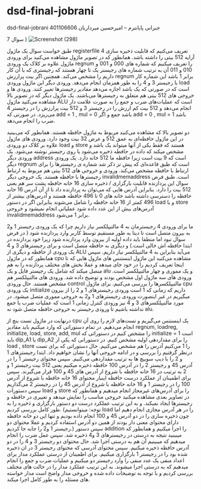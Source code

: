 # dsd-final-jobrani

dsd-final-jobrani
جبرانی پایانترم – امیرحسین میرداریان 401106606

سوال 7 )
![Screenshot (298)](https://github.com/AmirhoseinM82/dsd-final-jobrani/assets/119614563/a6c67451-6c81-42ed-a809-784289b257f5)
 
طبق خواست سوال یک ماژول registerfile تعریف می‌کنیم که قابلیت ذخیره سازی 4 آرایه 512 بیتی را داشته باشد. همانطور که در تصویر ماژول مشاهده می‌کنید برای ورودی ماژول علاوه بر کلاک یک ورودی regnum را تعریف میکنیم که شماره های 000 و 001 و 010 و 011 آن به ترتیب شماره های رجیستر یک تا چهار هستند که رجیستری که با آن کار داریم را مشخص می‌کند. همچنین اگر بیت پرارزش regnum برابر 1 باشد این شماره کار با رجیستر 3 و 4 را به طور همزمان انجام می‌دهد. ورودی دیگر این ماژول ورودی load است که در صورتی که یک باشد اجازه می‌دهد مقادیر رجیسترها تغییر کنند. ورودی ها و خروجی های 512 بیتی هم متعلق به رجیسترها می‌باشند.
یک ماژول دیگر که در تصویر بالا مشاهده می‌کنید ماژول ALU است که عملیات‌های ضرب و جمع را به صورت علامت دار انجام می‌دهد و 512 بیت کم ارزش را در رجیستر 3 و 512 بیت پرارزش را در رجیستر 4 می‌ریزد. در صورتی که add = 1 , mul = 0 باشد جمع و اگر add = 0 , mul = 1 باشد ضرب را انجام می‌دهد.
 
 
دو تصویر بالا که مشاهده می‌کنید مربوط به ماژول حافظه هستند. همانطور که می‌بینید در این ماژول حافظه‌ای به عمق 512 و عرض 32 بیت وجود دارد. ورودی های ماژول علاوه بر کلاک دو ورودی load و store هستند که فقط یکی از آنها میتواند یک باشد و مشخص میکند که داده در حافظه ذخیره می‌شود یا روی رجیستر نوشته می‌شود. یک ورودی دیگر address است که 9 بیت است زیرا حافظه ما 512 خانه دارد. یک ورودی دیگر regnum است که طبق قاعده‌ای که پیش تر ذکر شد شماره ی رجیسترها را برای ارتباط با حافظه مشخص می‌کند. ورودی و خروجی های 512 بیتی هم مربوط به ارتباط رجیسترها با حافظه هستند. یک خروجی دیگر invalidmemaddress است. طبق فرض سوال این پردازنده قابلیت بارگزاری / ذخیره سازی 16 خانه حافظه پشت سر هم یعنی 512 بیت را دارد. بنابراین آدرس هایی که می‌توان به پردازنده داد تا از آن آدرس 16 خانه حافظه را دسترسی داشته باشد خانه های 0 تا 496 حافظه هستند و آدرس‌های بیشتر از 496 کمتر از 16 خانه حافظه را شامل می‌شوند بنابراین اگر در دستور load و یا store آدرس‌های بیش از این عدد داده شود عملیاتی انجام نمیشود و خروجی invalidmemaddress برابر 1 می‌شود.

 
ما برای ورودی 4 رجیسترمان به 4 مالتیپلکسر نیاز داریم چرا که یک ورودی رجیستر 1 و2  به بیرون متصل است تا دیتا به طور مستقیم توسط کاربر وارد پردازنده شود ( در فرض سوال نبود اما منطقا باید داده اولیه از بیرون وارد پردازنده شود زیرا خود پردازنده در ابتدا حافظه اش خالی است.) و دیگری به حافظه متصل است و برای رجیسترهای 3 و 4 یک ورودی از حافظه و دیگری از ALU می‌آید بنابراین به 4 مالتیپلکسر نیاز داریم.
سپس همانطور که در ماژول cpu مشاهده می‌کنید این ماژول اینستنس های ماژول هایی که تا اینجا تعریف کردیم را در خود جای میدهد و عملا بخش های مختلف پردازنده را به هم متصل میکند که شامل یک رجیستر فایل و یک alu و یک مموری و چهار مالتیپلکسر است. ورودی های سه ماژول اول مشخص بودند و توضیح داده شد. ورودی های مالتیپلکسر هم مشخص هستند. حال ورودی control مالتیپلکسرها را بررسی می‌کنیم. برای ماژول cpu یک ورودی initialize داریم که زمانی که 1 است ورودی رجیسترهای 1 و 2 را از بیرون میگیریم در غیر اینصورت ورودی رجیسترهای 1 و2 به خروجی مموری متصل میشود. در مورد مالتیپلکسرهای 3 و 4 نیز ورودی کنترل زمانی 1 است که عملیات ضرب یا جمع نداشته باشیم تا ورودی رجیستر به خروجی حافظه متصل شود نه alu.



 
 
درنهایت در ماژول تست بنچ از cpu یک اینستنس می‌گیریم و تست‌های لازم را روی آن انجام می‌دهیم.
در تمام دستوراتی که وارد میکنیم باید مقادیر regnum, loadreg, initialize, load, store, add, mul را مشخص کنیم در دستوراتی که initialize = 1 است باید dip_A1 یا dip_A2 را برای مقداردهی اولیه مشخص کنیم. در دستوراتی که یکی از load , store را 1 می‌کنیم آدرس را هم مشخص می‌کنیم.
حال دستوراتی که برای تست درنظر گرفتیم را بررسی و در ادامه خروجی آنها را نشان خواهیم داد.
ابتدا رجیسترهای 1 و 2 را با دیپ سوییچ ها به ترتیب مقداردهی می‌کنیم. سپس محتوای رجیستر 1 را در آدرس 45 و رجیستر 2 را در آدرس 100 حافظه ذخیره میکنیم یعنی 512 بیت رجیستر 1 و 2 به ترتیب در 16 خانه حافظه با شروع از آدرس های 45 و 100 قرار می‌گیرند. سپس برای اطمینان از عملکرد درست حافظه اینبار محتوای 16 خانه حافظه با شروع از آدرس 100 را در رجیستر 1 و 16 خانه حافظه با شروع از آدرس 45 را در رجیستر 2 می‌گذاریم سپس دستورات load و store را برای آدرس‌های غیرمجاز انجام میدهیم و همانطور که در تصاویر بعدی مشاهده میکنید خروجی مناسب را نمایش میدهد و تغییری در حافظه و رجیسترها ایجاد نمیکند. و به این ترتیب عملکرد درست دو دستور بارگزاری و ذخیره را به طور کامل بررسی کردیم. (توجه: میتوانستیم load را در هر آدرس مجازی انجام دهیم اما چون ذخیره سازی را در دو آدرس 45 و 100 انجام داده بودیم و تنها این دو خانه حافظه دارای محتوای معنی دار بودند از همین دو آدرس استفاده کردیم و عملا محتوای دو رجیستر 1 و2 را جابه جا کردیم.)
سپس دستور addition را اجرا میکنیم و همانطور که میبینید نتیجه به درستی در رجیسترهای 3 و4 ذخیره شد. سپس عمل ضرب را انجام میدهیم که میبینیم آن هم به درستی اجرا شد. حال محتوای دو رجیستر 3 و 4 را در دو آدرس حافظه ذخیره میکنیم. سپس محتوای آدرسی که محتوای رجیستر 3 در ان ذخیره شده بود را در رجیستر 1 بارگزاری میکنیم. برای اطمینان از درستی عملکرد مدار برای اعداد منفی یک عدد منفی را وارد رجیستر دو میکنیم و عملیات ضرب و جمع را انجام میدهیم که به درستی اجرا میشوند.
به این ترتیب عملکرد مدار را در حالت های مختلف بررسی کردیم و با توجه به توضیحات داده شده و خروجی مدار واضح است مدار خواسته های مسئله را به طور کامل اجرا میکند.
 
 
 
 
